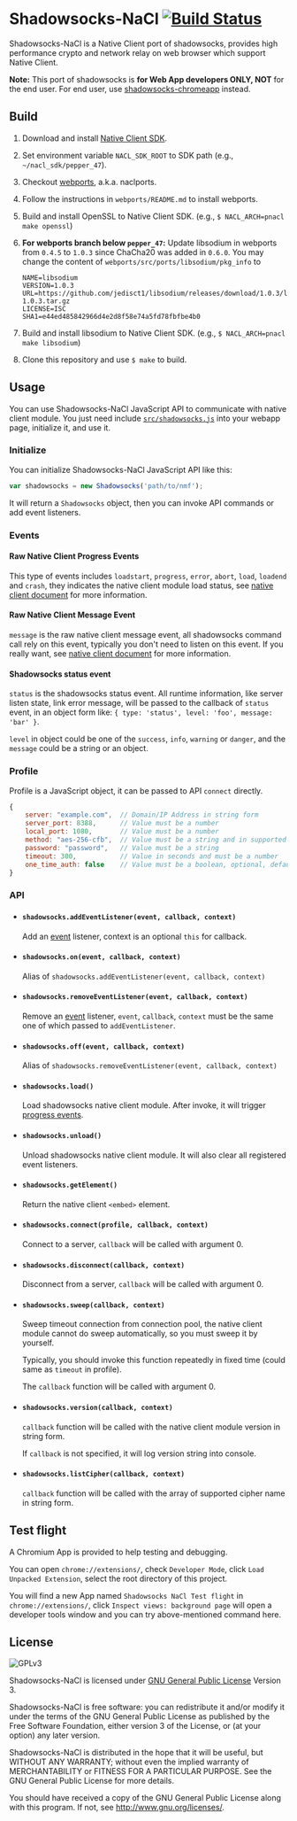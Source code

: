 Shadowsocks-NaCl [![Build Status][travis-badge]][travis-ci]
===========================================================

Shadowsocks-NaCl is a Native Client port of shadowsocks,
provides high performance crypto and network relay on
web browser which support Native Client.

**Note:** This port of shadowsocks is **for Web App developers ONLY,
NOT** for the end user. For end user, use [shadowsocks-chromeapp][] instead.


Build
-----
1. Download and install [Native Client SDK][nacl-sdk].
2. Set environment variable `NACL_SDK_ROOT` to SDK path (e.g., `~/nacl_sdk/pepper_47`).
3. Checkout [webports][], a.k.a. naclports.
4. Follow the instructions in `webports/README.md` to install webports.
5. Build and install OpenSSL to Native Client SDK. (e.g., `$ NACL_ARCH=pnacl make openssl`)
6. **For webports branch below `pepper_47`:**
   Update libsodium in webports from `0.4.5` to `1.0.3` since ChaCha20 was added in `0.6.0`.
   You may change the content of `webports/src/ports/libsodium/pkg_info` to

    ```
    NAME=libsodium
    VERSION=1.0.3
    URL=https://github.com/jedisct1/libsodium/releases/download/1.0.3/libsodium-1.0.3.tar.gz
    LICENSE=ISC
    SHA1=e44ed485842966d4e2d8f58e74a5fd78fbfbe4b0
    ```
7. Build and install libsodium to Native Client SDK. (e.g., `$ NACL_ARCH=pnacl make libsodium`)
8. Clone this repository and use `$ make` to build.


Usage
-----
You can use Shadowsocks-NaCl JavaScript API to communicate with native client
module. You just need include [`src/shadowsocks.js`][js-api] into your webapp
page, initialize it, and use it.


### Initialize
You can initialize Shadowsocks-NaCl JavaScript API like this:
```javascript
var shadowsocks = new Shadowsocks('path/to/nmf');
```
It will return a `Shadowsocks` object, then you can invoke API commands or
add event listeners.


### Events
#### Raw Native Client Progress Events
This type of events includes `loadstart`, `progress`, `error`, `abort`, `load`,
`loadend` and `crash`, they indicates the native client module load status,
see [native client document][nacl-progress-events] for more information.

#### Raw Native Client Message Event
`message` is the raw native client message event, all shadowsocks command call
rely on this event, typically you don't need to listen on this event. If you
really want, see [native client document][nacl-message-event] for more information.

#### Shadowsocks status event
`status` is the shadowsocks status event. All runtime information, like server
listen state, link error message, will be passed to the callback of `status`
event, in an object form like: `{ type: 'status', level: 'foo', message: 'bar' }`.

`level` in object could be one of the `success`, `info`, `warning` or `danger`,
and the `message` could be a string or an object.


### Profile
Profile is a JavaScript object, it can be passed to API `connect` directly.
```javascript
{
    server: "example.com",  // Domain/IP Address in string form
    server_port: 8388,      // Value must be a number
    local_port: 1080,       // Value must be a number
    method: "aes-256-cfb",  // Value must be a string and in supported cipher list
    password: "password",   // Value must be a string
    timeout: 300,           // Value in seconds and must be a number
    one_time_auth: false    // Value must be a boolean, optional, default to false
}
```


### API

* #### `shadowsocks.addEventListener(event, callback, context)`
  Add an [event](#events) listener, context is an optional `this` for callback.

* #### `shadowsocks.on(event, callback, context)`
  Alias of `shadowsocks.addEventListener(event, callback, context)`

* #### `shadowsocks.removeEventListener(event, callback, context)`
  Remove an [event](#events) listener, `event`, `callback`, `context` must
  be the same one of which passed to `addEventListener`.

* #### `shadowsocks.off(event, callback, context)`
  Alias of `shadowsocks.removeEventListener(event, callback, context)`

* #### `shadowsocks.load()`
  Load shadowsocks native client module. After invoke,
  it will trigger [progress events](#raw-native-client-progress-events).

* #### `shadowsocks.unload()`
  Unload shadowsocks native client module.
  It will also clear all registered event listeners.

* #### `shadowsocks.getElement()`
  Return the native client `<embed>` element.

* #### `shadowsocks.connect(profile, callback, context)`
  Connect to a server, `callback` will be called with argument 0.

* #### `shadowsocks.disconnect(callback, context)`
  Disconnect from a server, `callback` will be called with argument 0.

* #### `shadowsocks.sweep(callback, context)`
  Sweep timeout connection from connection pool, the native client module
  cannot do sweep automatically, so you must sweep it by yourself.

  Typically, you should invoke this function repeatedly in fixed time
  (could same as `timeout` in profile).

  The `callback` function will be called with argument 0.

* #### `shadowsocks.version(callback, context)`
  `callback` function will be called with the native client module version
  in string form.

  If `callback` is not specified, it will log version string
  into console.

* #### `shadowsocks.listCipher(callback, context)`
  `callback` function will be called with the array of supported cipher name
  in string form.


Test flight
----------
A Chromium App is provided to help testing and debugging.

You can open `chrome://extensions/`, check `Developer Mode`,
click `Load Unpacked Extension`, select the root directory of this project.

You will find a new App named `Shadowsocks NaCl Test flight` in
`chrome://extensions/`, click `Inspect views: background page` will open a
developer tools window and you can try above-mentioned command here.


License
-------
![GPLv3](https://www.gnu.org/graphics/gplv3-127x51.png)

Shadowsocks-NaCl is licensed under [GNU General Public License][gpl] Version 3.

Shadowsocks-NaCl is free software: you can redistribute it and/or modify
it under the terms of the GNU General Public License as published by
the Free Software Foundation, either version 3 of the License, or
(at your option) any later version.

Shadowsocks-NaCl is distributed in the hope that it will be useful,
but WITHOUT ANY WARRANTY; without even the implied warranty of
MERCHANTABILITY or FITNESS FOR A PARTICULAR PURPOSE.  See the
GNU General Public License for more details.

You should have received a copy of the GNU General Public License
along with this program.  If not, see <http://www.gnu.org/licenses/>.


[gpl]: https://www.gnu.org/licenses/gpl.html
[webports]: https://chromium.googlesource.com/webports.git/
[travis-ci]: https://travis-ci.org/meowlab/shadowsocks-nacl
[nacl-sdk]: https://developer.chrome.com/native-client/sdk/download
[travis-badge]: https://travis-ci.org/meowlab/shadowsocks-nacl.svg?branch=master
[shadowsocks-chromeapp]: https://github.com/shadowsocks/shadowsocks-chromeapp
[js-api]: https://github.com/meowlab/shadowsocks-nacl/blob/master/src/shadowsocks.js
[nacl-progress-events]: https://goo.gl/NppMJn
[nacl-message-event]: https://goo.gl/pjrbZ6
